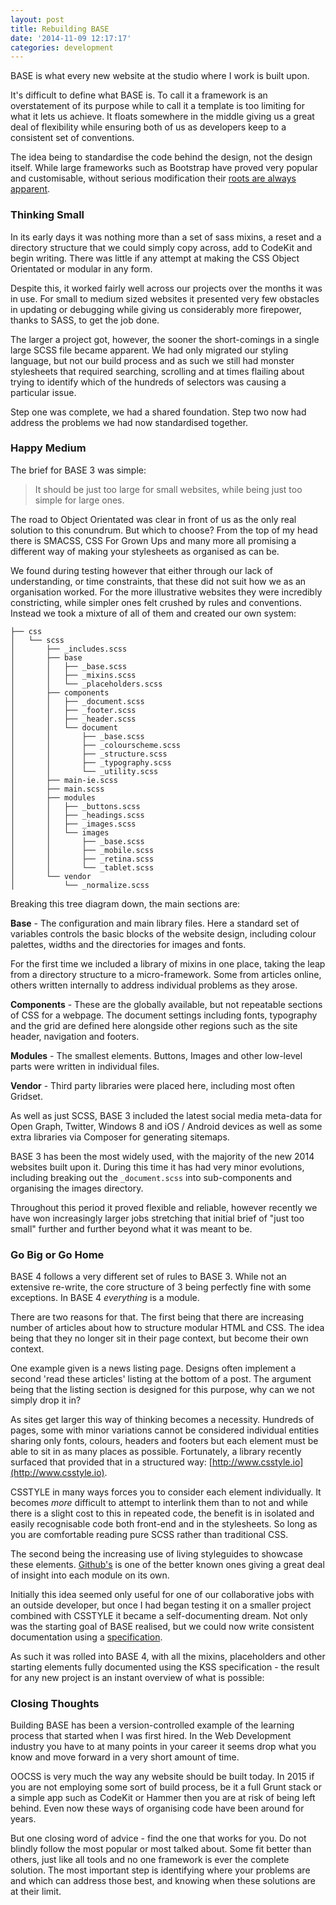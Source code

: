 ```yaml
---
layout: post
title: Rebuilding BASE
date: '2014-11-09 12:17:17'
categories: development
---
```


BASE is what every new website at the studio where I work is built upon.

It's difficult to define what BASE is. To call it a framework is an overstatement of its purpose while to call it a template is too limiting for what it lets us achieve. It floats somewhere in the middle giving us a great deal of flexibility while ensuring both of us as developers keep to a consistent set of conventions.

The idea being to standardise the code behind the design, not the design itself. While large frameworks such as Bootstrap have proved very popular and customisable, without serious modification their [roots are always apparent](http://notes.gross.is/post/43508972396/please-stop-using-twitter-bootstrap).

### Thinking Small

In its early days it was nothing more than a set of sass mixins, a reset and a directory structure that we could simply copy across, add to CodeKit and begin writing. There was little if any attempt at making the CSS Object Orientated or modular in any form. 

Despite this, it worked fairly well across our projects over the months it was in use. For small to medium sized websites it presented very few obstacles in updating or debugging while giving us considerably more firepower, thanks to SASS, to get the job done.

The larger a project got, however, the sooner the short-comings in a single large SCSS file became apparent. We had only migrated our styling language, but not our build process and as such we still had monster stylesheets that required searching, scrolling and at times flailing about trying to identify which of the hundreds of selectors was causing a particular issue.

Step one was complete, we had a shared foundation. Step two now had address the problems we had now standardised together.

### Happy Medium
The brief for BASE 3 was simple:

> It should be just too large for small websites, while being just too simple for large ones.

The road to Object Orientated was clear in front of us as the only real solution to this conundrum. But which to choose? From the top of my head there is SMACSS, CSS For Grown Ups and many more all promising a different way of making your stylesheets as organised as can be.

We found during testing however that either through our lack of understanding, or time constraints, that these did not suit how we as an organisation worked. For the more illustrative websites they were incredibly constricting, while simpler ones felt crushed by rules and conventions. Instead we took a mixture of all of them and created our own system:

	├── css
	│   └── scss
	│       ├── _includes.scss
	│       ├── base
	│       │   ├── _base.scss
	│       │   ├── _mixins.scss
	│       │   └── _placeholders.scss
	│       ├── components
	│       │   ├── _document.scss
	│       │   ├── _footer.scss
	│       │   ├── _header.scss
	│       │   └── document
	│       │       ├── _base.scss
	│       │       ├── _colourscheme.scss
	│       │       ├── _structure.scss
	│       │       ├── _typography.scss
	│       │       └── _utility.scss
	│       ├── main-ie.scss
	│       ├── main.scss
	│       ├── modules
	│       │   ├── _buttons.scss
	│       │   ├── _headings.scss
	│       │   ├── _images.scss
	│       │   └── images
	│       │       ├── _base.scss
	│       │       ├── _mobile.scss
	│       │       ├── _retina.scss
	│       │       └── _tablet.scss
	│       └── vendor
	│           └── _normalize.scss
    
Breaking this tree diagram down, the main sections are:

**Base** -
The configuration and main library files. Here a standard set of variables controls the basic blocks of the website design, including colour palettes, widths and the directories for images and fonts.

For the first time we included a library of mixins in one place, taking the leap from a directory structure to a micro-framework. Some from articles online, others written internally to address individual problems as they arose.

**Components** - 
These are the globally available, but not repeatable sections of CSS for a webpage. The document settings including fonts, typography and the grid are defined here alongside other regions such as the site header, navigation and footers.

**Modules** - 
The smallest elements. Buttons, Images and other low-level parts were written in individual files.

**Vendor** -
Third party libraries were placed here, including most often Gridset.

As well as just SCSS, BASE 3 included the latest social media meta-data for Open Graph, Twitter, Windows 8 and iOS / Android devices as well as some extra libraries via Composer for generating sitemaps.

BASE 3 has been the most widely used, with the majority of the new 2014 websites built upon it. During this time it has had very minor evolutions, including breaking out the `_document.scss` into sub-components and organising the images directory.

Throughout this period it proved flexible and reliable, however recently we have won increasingly larger jobs stretching that initial brief of "just too small" further and further beyond what it was meant to be.

### Go Big or Go Home
BASE 4 follows a very different set of rules to BASE 3. While not an extensive re-write, the core structure of 3 being perfectly fine with some exceptions. In BASE 4 *everything* is a module.

There are two reasons for that. The first being that there are increasing number of articles about how to structure modular HTML and CSS. The idea being that they no longer sit in their page context, but become their own context.

One example given is a news listing page. Designs often implement a second 'read these articles' listing at the bottom of a post. The argument being that the listing section is designed for this purpose, why can we not simply drop it in?

As sites get larger this way of thinking becomes a necessity. Hundreds of pages, some with minor variations cannot be considered individual entities sharing only fonts, colours, headers and footers but each element must be able to sit in as many places as possible. Fortunately, a library recently surfaced that provided that in a structured way: [http://www.csstyle.io](http://www.csstyle.io).

CSSTYLE in many ways forces you to consider each element individually. It becomes *more* difficult to attempt to interlink them than to not and while there is a slight cost to this in repeated code, the benefit is in isolated and easily recognisable code both front-end and in the stylesheets. So long as you are comfortable reading pure SCSS rather than traditional CSS.

The second being the increasing use of living styleguides to showcase these elements. [Github's](https://github.com/styleguide) is one of the better known ones giving a great deal of insight into each module on its own.

Initially this idea seemed only useful for one of our collaborative jobs with an outside developer, but once I had began testing it on a smaller project combined with CSSTYLE it became a self-documenting dream. Not only was the starting goal of BASE realised, but we could now write consistent documentation using a [specification](https://github.com/kneath/kss/blob/master/SPEC.md).

As such it was rolled into BASE 4, with all the mixins, placeholders and other starting elements fully documented using the KSS specification - the result for any new project is an instant overview of what is possible:

### Closing Thoughts
Building BASE has been a version-controlled example of the learning process that started when I was first hired. In the Web Development industry you have to at many points in your career it seems drop what you know and move forward in a very short amount of time.

OOCSS is very much the way any website should be built today. In 2015 if you are not employing some sort of build process, be it a full Grunt stack or a simple app such as CodeKit or Hammer then you are at risk of being left behind. Even now these ways of organising code have been around for years.

But one closing word of advice - find the one that works for you. Do not blindly follow the most popular or most talked about. Some fit better than others, just like all tools and no one framework is ever the complete solution. The most important step is identifying where your problems are and which can address those best, and knowing when these solutions are at their limit.